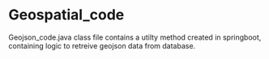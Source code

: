 # Geospatial_code

Geojson_code.java class file contains a utilty method created in springboot, containing logic to retreive geojson data from database.
